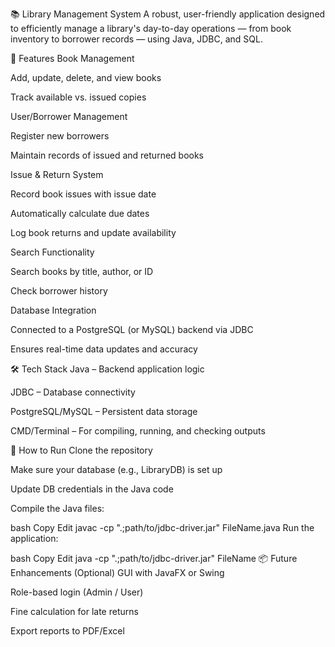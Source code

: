 📚 Library Management System
A robust, user-friendly application designed to efficiently manage a library's day-to-day operations — from book inventory to borrower records — using Java, JDBC, and SQL.

🔧 Features
Book Management

Add, update, delete, and view books

Track available vs. issued copies

User/Borrower Management

Register new borrowers

Maintain records of issued and returned books

Issue & Return System

Record book issues with issue date

Automatically calculate due dates

Log book returns and update availability

Search Functionality

Search books by title, author, or ID

Check borrower history

Database Integration

Connected to a PostgreSQL (or MySQL) backend via JDBC

Ensures real-time data updates and accuracy

🛠️ Tech Stack
Java – Backend application logic

JDBC – Database connectivity

PostgreSQL/MySQL – Persistent data storage

CMD/Terminal – For compiling, running, and checking outputs

🧪 How to Run
Clone the repository

Make sure your database (e.g., LibraryDB) is set up

Update DB credentials in the Java code

Compile the Java files:

bash
Copy
Edit
javac -cp ".;path/to/jdbc-driver.jar" FileName.java
Run the application:

bash
Copy
Edit
java -cp ".;path/to/jdbc-driver.jar" FileName
📦 Future Enhancements (Optional)
GUI with JavaFX or Swing

Role-based login (Admin / User)

Fine calculation for late returns

Export reports to PDF/Excel
